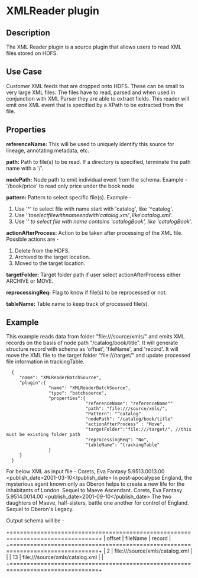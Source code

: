 # XMLReader plugin


Description
-----------
The XML Reader plugin is a source plugin that allows users to read XML files stored on HDFS.


Use Case
--------
Customer XML feeds that are dropped onto HDFS. These can be small to very large XML  files. The files have to read,
parsed and when used in conjunction with XML Parser they are able to extract fields. This reader will emit one XML
event that is specified by a XPath to be extracted from the file.


Properties
----------
**referenceName:** This will be used to uniquely identify this source for lineage, annotating metadata, etc.

**path:** Path to file(s) to be read. If a directory is specified, terminate the path name with a '/'.

**nodePath:** Node path to emit individual event from the schema.
Example - '/book/price' to read only price under the book node

**pattern:** Pattern to select specific file(s).
Example -
1. Use '^' to select file with name start with 'catalog', like '^catalog'.
2. Use '$' to select file with name end with 'catalog.xml', like 'catalog.xml$'.
3. Use '*' to select file with name contains 'catalogBook', like 'catalogBook*'.

**actionAfterProcess:** Action to be taken after processing of the XML file.
Possible actions are -
1. Delete from the HDFS.
2. Archived to the target location.
3. Moved to the target location.

**targetFolder:** Target folder path if user select actionAfterProcess either ARCHIVE or MOVE.

**reprocessingReq:** Flag to know if file(s) to be reprocessed or not.

**tableName:** Table name to keep track of processed file(s).

Example
-------
This example reads data from folder "file:///source/xmls/" and emits XML records on the basis of node path
"/catalog/book/title". It will generate structure record with schema as 'offset', 'fileName', and 'record'.
It will move the XML file to the target folder "file:///target/" and update processed file information in trackingTable.

      {
         "name": "XMLReaderBatchSource",
         "plugin":{
                    "name": "XMLReaderBatchSource",
                    "type": "batchsource",
                    "properties":{
                                  "referenceName": "referenceName""
                                  "path": "file:///source/xmls/",
                                  "Pattern": "^catalog"
                                  "nodePath": "/catalog/book/title"
                                  "actionAfterProcess" : "Move",
                                  "targetFolder":"file:///target/", //this must be existing folder path
                                  "reprocessingReq": "No",
                                  "tableName": "trackingTable"
                    }
         }
      }


 For below XML as input file -
 <catalog>
    <book id="bk104">
       <author>Corets, Eva</author>
       <title>Oberon's Legacy</title>
       <genre>Fantasy</genre>
       <price><base>5.95</base><tax><surcharge>13.00</surcharge><excise>13.00</excise></tax></price>
       <publish_date>2001-03-10</publish_date>
       <description><name><name>In post-apocalypse England, the mysterious
       agent known only as Oberon helps to create a new life
       for the inhabitants of London. Sequel to Maeve
       Ascendant.</name></name></description>
    </book>
    <book id="bk105">
       <author>Corets, Eva</author>
       <title>The Sundered Grail</title>
       <genre>Fantasy</genre>
       <price><base>5.95</base><tax><surcharge>14.00</surcharge><excise>14.00</excise></tax></price>
       <publish_date>2001-09-10</publish_date>
       <description><name>The two daughters of Maeve, half-sisters,
       battle one another for control of England. Sequel to
       Oberon's Legacy.</name></description>
    </book>
 </catalog>

 Output schema will be -

   +================================================================================+
   | offset | fileName                          | record                            |
   +================================================================================+
   | 2      | file:///source/xmls/catalog.xml   | <title>Oberon's Legacy</title>    |
   | 13     | file:///source/xmls/catalog.xml   | <title>The Sundered Grail</title> |
   +================================================================================+
